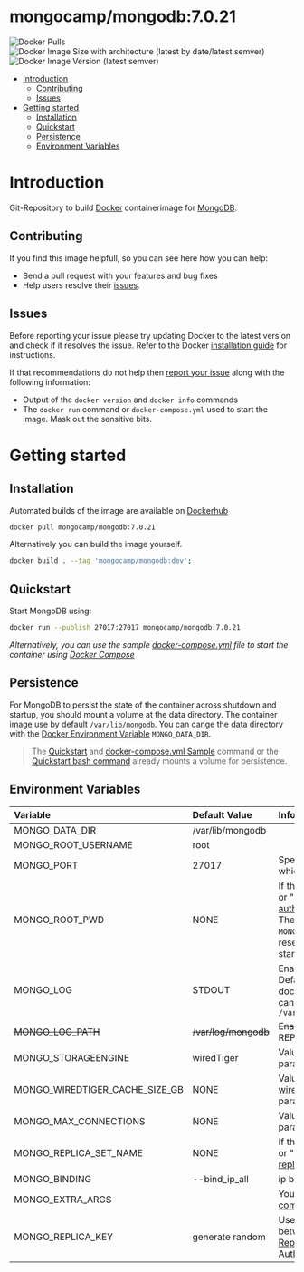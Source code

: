 # mongocamp/mongodb:7.0.21

![Docker Pulls](https://img.shields.io/docker/pulls/mongocamp/mongodb) ![Docker Image Size with architecture (latest by date/latest semver)](https://img.shields.io/docker/image-size/mongocamp/mongodb?sort=semver) ![Docker Image Version (latest semver)](https://img.shields.io/docker/v/mongocamp/mongodb?sort=semver)


- [Introduction](#introduction)
    - [Contributing](#contributing)
    - [Issues](#issues)
- [Getting started](#getting-started)
    - [Installation](#installation)
    - [Quickstart](#quickstart)
    - [Persistence](#persistence)
    - [Environment Variables](#environment-variables)

# Introduction
Git-Repository to build [Docker](https://www.docker.com/) containerimage for [MongoDB](https://www.mongodb.org/).

## Contributing
If you find this image helpfull, so you can see here how you can help:

- Send a pull request with your features and bug fixes
- Help users resolve their [issues](https://github.com/MongoCamp/docker-mongodb/issues).

## Issues
Before reporting your issue please try updating Docker to the latest version and check if it resolves the issue. Refer to the
Docker [installation guide](https://docs.docker.com/installation) for instructions.

If that recommendations do not help then [report your issue](../../issues/new) along with the following information:

- Output of the `docker version` and `docker info` commands
- The `docker run` command or `docker-compose.yml` used to start the image. Mask out the sensitive bits.

# Getting started

## Installation
Automated builds of the image are available on
[Dockerhub](https://hub.docker.com/r/mongocamp/mongodb/)

```bash
docker pull mongocamp/mongodb:7.0.21
```

Alternatively you can build the image yourself.

```bash
docker build . --tag 'mongocamp/mongodb:dev';
```

## Quickstart

Start MongoDB using:

```bash
docker run --publish 27017:27017 mongocamp/mongodb:7.0.21
```

*Alternatively, you can use the sample [docker-compose.yml](docker-compose.yml) file to start the container using [Docker Compose](https://docs.docker.com/compose/)*

## Persistence

For MongoDB to persist the state of the container across shutdown and startup, you should mount a volume at the data directory. The container image use by default `/var/lib/mongodb`.
You can cange the data directory with the [Docker Environment Variable](https://docs.docker.com/compose/environment-variables/) `MONGO_DATA_DIR`.

> The [Quickstart](#quickstart) and [docker-compose.yml Sample](docker-compose.yml) command or the [Quickstart bash command](#Quickstart) already mounts a volume for persistence.

## Environment Variables

| Variable                       | Default Value        | Informations                                                                                                                                                                                                                                       |
|:-------------------------------|:---------------------|:---------------------------------------------------------------------------------------------------------------------------------------------------------------------------------------------------------------------------------------------------|
| MONGO_DATA_DIR                 | /var/lib/mongodb     |                                                                                                                                                                                                                                                    |
| MONGO_ROOT_USERNAME            | root                 |                                                                                                                                                                                                                                                    |
| MONGO_PORT                     | 27017                | Specifies the TCP port on which the MongoDB                                                                                                                                                                                                        |
| MONGO_ROOT_PWD                 | NONE                 | If the param not equal `NONE` or "" the MongoDB [authorization](https://docs.mongodb.com/manual/reference/program/mongod/#cmdoption-mongod-auth) will enabled. The password of the `MONGO_ROOT_USERNAME` will be reseted on every container start. |
| MONGO_LOG                      | STDOUT               | Enable Loging to [LogPath](https://docs.mongodb.com/manual/reference/program/mongod/#cmdoption-mongod-logpath). Default is the stdout of the docker container, but you can also use something like `/var/log/mongodb/mongo.log`                    |
| ~~MONGO_LOG_PATH~~             | ~~/var/log/mongodb~~ | ~~Enable Loging to [LogPath](https://docs.mongodb.com/manual/reference/program/mongod/#cmdoption-mongod-logpath)~~ REPLACED BY `MONGO_LOG`                                                                                                         |
| MONGO_STORAGEENGINE            | wiredTiger           | Value for the [storageEngine](https://docs.mongodb.com/manual/reference/program/mongod/#cmdoption-mongod-storageengine) parameter                                                                                                                  |
| MONGO_WIREDTIGER_CACHE_SIZE_GB | NONE                 | Value for the [wiredTigerCacheSizeGB](https://docs.mongodb.com/manual/reference/program/mongod/#wiredtiger-options) parameter                                                                                                                      |
| MONGO_MAX_CONNECTIONS          | NONE                 | Value for the [maxConns](https://docs.mongodb.com/manual/reference/program/mongod/#cmdoption-mongod-maxconns) parameter if not equal `NONE`                                                                                                        |
| MONGO_REPLICA_SET_NAME         | NONE                 | If the param not equal `NONE` or "" set name for replSet [replication options](https://docs.mongodb.com/manual/reference/program/mongod/#replication-options)                                                                                      |
| MONGO_BINDING                  | --bind_ip_all        | ip binding  [ip binding options](https://docs.mongodb.com/manual/reference/program/mongod/#cmdoption-mongod-bind-ip)                                                                                                                               |
| MONGO_EXTRA_ARGS               |                      | You can use every `mongod` [commandline option](https://docs.mongodb.com/manual/reference/program/mongod/#options)                                                                                                                                 |
| MONGO_REPLICA_KEY              | generate random      | Used for communication between replica sets [Replica Set to Keyfile Authentication](https://www.mongodb.com/docs/manual/tutorial/enforce-keyfile-access-control-in-existing-replica-set/)                                                          |
